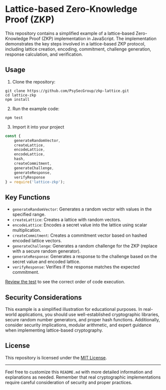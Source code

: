 # Lattice-based Zero-Knowledge Proof (ZKP)

This repository contains a simplified example of a lattice-based Zero-Knowledge Proof
(ZKP) implementation in JavaScript. The implementation demonstrates the key steps
involved in a lattice-based ZKP protocol, including lattice creation, encoding,
commitment, challenge generation, response calculation, and verification.

## Usage

1. Clone the repository:

```
git clone https://github.com/PsySecGroup/zkp-lattice.git
cd lattice-zkp
npm install
```

2. Run the example code:

`npm test`


3. Import it into your project

```js
const {
	generateRandomVector,
	createLattice,
	encodeLattice,
	encodeLattice,
	hash,
	createCommitment,
	generateChallenge,
	generateResponse,
	verifyResponse
} = require('lattice-zkp');
````

## Key Functions

- `generateRandomVector`: Generates a random vector with values in the specified range.
- `createLattice`: Creates a lattice with random vectors.
- `encodeLattice`: Encodes a secret value into the lattice using scalar multiplication.
- `createCommitment`: Creates a commitment vector based on hashed encoded lattice vectors.
- `generateChallenge`: Generates a random challenge for the ZKP (replace with a secure random generator).
- `generateResponse`: Generates a response to the challenge based on the secret value and encoded lattice.
- `verifyResponse`: Verifies if the response matches the expected commitment.

[Review the test](tests/index.js) to see the correct order of code execution.

## Security Considerations

This example is a simplified illustration for educational purposes. In real-world applications, you should use well-established cryptographic libraries, secure random number generators, and proper hash functions. Additionally, consider security implications, modular arithmetic, and expert guidance when implementing lattice-based cryptography.

## License

This repository is licensed under the [MIT License](LICENSE).

---

Feel free to customize this `README.md` with more detailed information and explanations as needed. Remember that real cryptographic implementations require careful consideration of security and proper practices.
